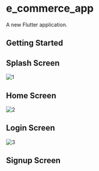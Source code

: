 # e_commerce_app

A new Flutter application.

## Getting Started

## Splash Screen
![1](https://user-images.githubusercontent.com/76217277/132140844-c9c9e6a1-aa78-4790-8c22-ec147abb6c20.png)

## Home Screen 
![2](https://user-images.githubusercontent.com/76217277/132140933-cf407d47-3567-4ce4-9ec9-9297512b84b3.png)

## Login Screen
![3](https://user-images.githubusercontent.com/76217277/132140962-c57c440f-80f5-4819-9ff6-52ca2cea8049.png)

## Signup Screen


